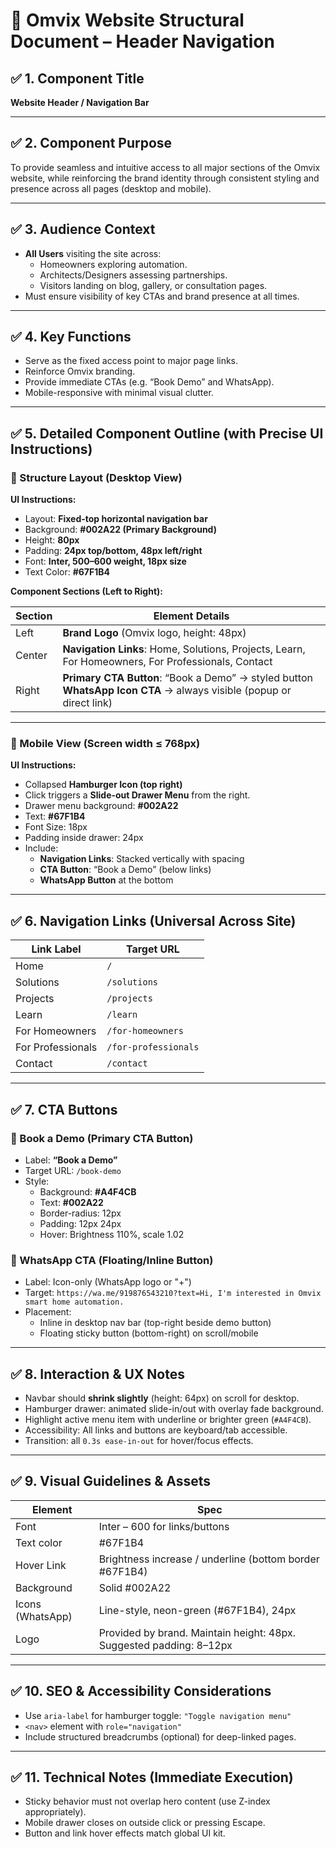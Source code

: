 # 📌 Omvix Website Structural Document – Header Navigation

## ✅ 1. Component Title
**Website Header / Navigation Bar**

---

## ✅ 2. Component Purpose
To provide seamless and intuitive access to all major sections of the Omvix website, while reinforcing the brand identity through consistent styling and presence across all pages (desktop and mobile).

---

## ✅ 3. Audience Context
- **All Users** visiting the site across:
  - Homeowners exploring automation.
  - Architects/Designers assessing partnerships.
  - Visitors landing on blog, gallery, or consultation pages.
- Must ensure visibility of key CTAs and brand presence at all times.

---

## ✅ 4. Key Functions
- Serve as the fixed access point to major page links.
- Reinforce Omvix branding.
- Provide immediate CTAs (e.g. “Book Demo” and WhatsApp).
- Mobile-responsive with minimal visual clutter.

---

## ✅ 5. Detailed Component Outline (with Precise UI Instructions)

### 🎯 Structure Layout (Desktop View)

**UI Instructions:**
- Layout: **Fixed-top horizontal navigation bar**
- Background: **#002A22 (Primary Background)**
- Height: **80px**
- Padding: **24px top/bottom, 48px left/right**
- Font: **Inter, 500–600 weight, 18px size**
- Text Color: **#67F1B4**

**Component Sections (Left to Right):**

| Section       | Element Details                                         |
|---------------|----------------------------------------------------------|
| Left          | **Brand Logo** (Omvix logo, height: 48px)             |
| Center        | **Navigation Links**: Home, Solutions, Projects, Learn, For Homeowners, For Professionals, Contact |
| Right         | **Primary CTA Button**: “Book a Demo” → styled button <br> **WhatsApp Icon CTA** → always visible (popup or direct link) |

---

### 🎯 Mobile View (Screen width ≤ 768px)

**UI Instructions:**
- Collapsed **Hamburger Icon (top right)**
- Click triggers a **Slide-out Drawer Menu** from the right.
- Drawer menu background: **#002A22**
- Text: **#67F1B4**
- Font Size: 18px
- Padding inside drawer: 24px
- Include:
  - **Navigation Links**: Stacked vertically with spacing
  - **CTA Button**: “Book a Demo” (below links)
  - **WhatsApp Button** at the bottom

---

## ✅ 6. Navigation Links (Universal Across Site)

| Link Label         | Target URL                      |
|--------------------|----------------------------------|
| Home               | `/`                              |
| Solutions          | `/solutions`                    |
| Projects           | `/projects`                     |
| Learn              | `/learn`                        |
| For Homeowners     | `/for-homeowners`               |
| For Professionals  | `/for-professionals`            |
| Contact            | `/contact`                      |

---

## ✅ 7. CTA Buttons

### 🔹 Book a Demo (Primary CTA Button)
- Label: **“Book a Demo”**
- Target URL: `/book-demo`
- Style:
  - Background: **#A4F4CB**
  - Text: **#002A22**
  - Border-radius: 12px
  - Padding: 12px 24px
  - Hover: Brightness 110%, scale 1.02

### 🔹 WhatsApp CTA (Floating/Inline Button)
- Label: Icon-only (WhatsApp logo or "+")
- Target: `https://wa.me/919876543210?text=Hi, I'm interested in Omvix smart home automation.`
- Placement:
  - Inline in desktop nav bar (top-right beside demo button)
  - Floating sticky button (bottom-right) on scroll/mobile

---

## ✅ 8. Interaction & UX Notes
- Navbar should **shrink slightly** (height: 64px) on scroll for desktop.
- Hamburger drawer: animated slide-in/out with overlay fade background.
- Highlight active menu item with underline or brighter green (`#A4F4CB`).
- Accessibility: All links and buttons are keyboard/tab accessible.
- Transition: all `0.3s ease-in-out` for hover/focus effects.

---

## ✅ 9. Visual Guidelines & Assets

| Element         | Spec                                                                 |
|------------------|----------------------------------------------------------------------|
| Font             | Inter – 600 for links/buttons                                        |
| Text color       | #67F1B4                                                              |
| Hover Link       | Brightness increase / underline (bottom border #67F1B4)              |
| Background       | Solid #002A22                                                        |
| Icons (WhatsApp) | Line-style, neon-green (#67F1B4), 24px                               |
| Logo             | Provided by brand. Maintain height: 48px. Suggested padding: 8–12px  |

---

## ✅ 10. SEO & Accessibility Considerations
- Use `aria-label` for hamburger toggle: `"Toggle navigation menu"`
- `<nav>` element with `role="navigation"`
- Include structured breadcrumbs (optional) for deep-linked pages.

---

## ✅ 11. Technical Notes (Immediate Execution)
- Sticky behavior must not overlap hero content (use Z-index appropriately).
- Mobile drawer closes on outside click or pressing Escape.
- Button and link hover effects match global UI kit.
